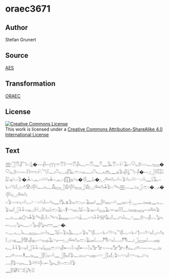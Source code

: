 # oraec3671

## Author

Stefan Grunert

## Source

[AES](https://github.com/simondschweitzer/aes)

## Transformation

[ORAEC](https://oraec.github.io/)

## License

<a rel="license" href="http://creativecommons.org/licenses/by-sa/4.0/"><img alt="Creative Commons License" style="border-width:0" src="https://i.creativecommons.org/l/by-sa/4.0/88x31.png" /></a><br />This work is licensed under a <a rel="license" href="http://creativecommons.org/licenses/by-sa/4.0/">Creative Commons Attribution-ShareAlike 4.0 International License</a>

## Text

𓈗𓃂𓎰𓏤𓋴𓆓𓏏𓊮�𓇠𓏤𓋴𓍿𓉲𓎱𓎰𓎛𓎡𓏌𓎰𓏤𓋴𓆑𓍿𓎰𓏤𓈖𓎸𓈖𓅓𓎰𓏏𓍯𓄿𓏏𓎶𓏤𓄂𓏏𓏏𓂝𓈙�𓎶𓏤𓏤𓄂𓏏𓏏𓍿𓎛𓌙𓏌𓏌𓏌𓏤𓍯𓆓𓇅𓂝𓎤𓆑𓏤𓏤𓋴𓅓𓂧𓁼𓂝𓎤𓆑𓏤𓏤𓃹𓈖𓐍𓅱𓏤𓏤𓋴𓊮𓆓𓏏𓋴�𓍿𓈎𓃀𓎛𓏁𓅷𓅷𓐍𓆩𓏏𓅱�𓏤𓇓𓏏𓊵𓏏𓏖𓏖𓏤𓏤𓇓𓏏𓊵𓏏𓉧𓐍𓏖𓏤𓏤�𓍲𓋴𓈖𓏙𓏤�𓈋𓃛𓏊𓏤𓏏𓏐𓏏𓅱𓏐𓏤𓏏𓏐𓍕𓏏𓏐𓏤𓈖𓌰𓅓𓏏𓂦𓏊𓏤𓎛𓈎𓏏𓏊𓀍𓏤𓍲𓋴𓏐𓏤𓂝𓆑𓀋𓈙𓃀𓀁𓍲𓋴𓏐𓏤𓈙𓃀𓀁𓈋𓃛𓏊𓏤𓇓𓅱𓏏𓄯𓏤𓈗𓂋𓂢𓏤𓏤𓃀𓂧�𓈒𓈒𓈒𓏤𓏤�𓍲𓋴𓏐𓏤𓈋𓃛𓏊𓏤<br>
𓏏𓅱𓏏𓏒𓏤𓏏𓏐𓂋𓍕𓏏𓏖𓏤𓎛𓍿𓏐𓏤𓏤𓈖𓎛𓅘𓁷𓅱𓏤𓏤𓂧𓊪𓏏𓄿𓏤𓏤𓏤𓏤𓍲𓈖𓋴𓏐𓏤𓏤𓏤𓏤𓊪𓏏𓏖𓈖𓏤𓏤𓏤𓏤𓏏𓏶𓇾𓂝𓏤𓏤𓏤𓏤𓐍𓈖𓆑𓅱𓏤𓏤𓏤𓏤𓎛𓃀𓇑𓇑𓏏𓏤𓏤𓏤𓏤𓈎𓎛𓏐𓈎𓌙𓏊𓏤𓏤𓏤𓏤𓇋𓂧𓄿𓏏𓇉𓎡𓏤𓏤𓏤𓏤𓊪𓅮𓏏𓅱𓏤𓏤𓏤𓏤𓏏𓏐𓈙𓄿𓏒𓏤𓏤𓏤𓏤𓌉𓌉𓌉𓂝𓏤𓏤𓏤𓏤𓐍𓊪𓈙𓄗𓏤𓃛𓅱𓂝𓏤𓊃𓐍𓂘𓄹𓏤𓇓𓅱𓄯𓏤𓋴𓊪𓎛𓏏𓄯𓄹𓏤𓄿𓈘𓂋𓏏𓄹𓏤𓏇𓊃𓏏𓄹𓏤𓇑𓇑𓈝𓅓𓏤𓎛𓂝𓄹𓏤𓇋𓆑𓄹𓈖𓄂𓇫𓏤𓋴𓂋𓅬𓏤𓍿𓂋𓊪𓅬𓏤𓊃𓏏𓅭𓏤𓋴𓅬𓏤𓏠𓈖𓏏�𓏤<br>
𓏏𓊃𓆑𓇋𓆑𓏤𓈙𓂝𓏏𓏐𓏤𓏤𓈖𓅮𓏏𓅱𓏤𓏤𓅓𓊃𓏏𓅱𓏤𓏤𓆓𓋴𓂋𓏏𓂦𓏊𓎺𓏤𓏤𓆓𓋴𓂋𓏏𓂦𓌀𓏏𓏏𓏊𓎺𓏤𓏤𓎛𓈎𓏏𓏊𓏤𓏤𓎛𓈎𓏏𓐍𓈖𓋴𓀍𓏤𓏤𓋴𓐍𓊪𓏏𓎺𓏤𓏤𓊪𓐍𓄿𓎺𓏤𓏤𓌕𓈋𓃛𓏊𓏤𓏤𓂧𓄿𓏤𓏤𓏤𓏤𓇋𓂋𓊪𓇭𓎺𓏤𓏤𓇋𓂋𓊪𓇭𓂝𓃀𓈙𓏤𓏤𓇋𓂋𓊪𓏤𓏤𓐍𓆑𓇑𓇑𓅱𓏏𓏤𓏤𓎛𓃀𓇑𓇑𓏏𓏤𓏤𓇋𓈙𓂧𓎺𓏤𓏤𓋴𓄡𓏏𓌉𓏏𓏤𓏤𓋴𓄡𓏏𓇅𓏤𓏤𓅡𓅡𓏏𓇠𓏤𓏤𓅡𓅡𓏏𓇣𓏤𓏤𓂝𓎼𓏏𓇠𓇠𓂝𓏤𓏤𓂝𓎼𓏏𓇠𓇣𓂝𓏤𓏤𓈖𓃀𓋴𓆭𓏤𓏤𓏏𓏐𓈖𓃀𓋴𓏤𓏤𓏤𓎛𓅱𓂝𓏥𓇹𓏤𓏤𓐍𓏏𓎟𓃀𓇜𓏤𓏤𓆴𓊪𓅱𓏏𓎟𓏤𓏤𓎛𓎡𓏏𓂠𓎺𓏤𓏤<br>
𓐛𓋴𓅱𓏏𓏤𓊪𓆑𓅱𓏐𓏊𓏖𓋴𓏏𓍉𓅭𓏤𓄂𓏏𓂧𓎛𓅱<br>
𓈖𓋴𓌉𓏞𓉐𓌉𓇍𓌸𓇋𓇋<br>
